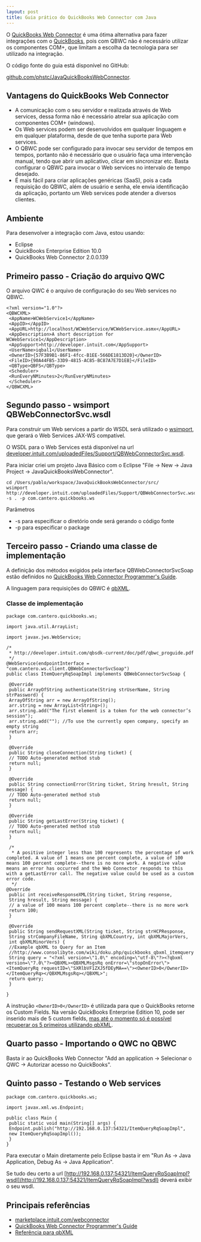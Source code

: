 ```yaml
---
layout: post
title: Guia prático do QuickBooks Web Connector com Java
---
```


O [QuickBooks Web Connector](http://marketplace.intuit.com/webconnector) é uma ótima alternativa para fazer integrações com o [QuickBooks](http://quickbooks.intuit.com), pois com QBWC não é necessário utilizar os componentes COM+, que limitam a escolha da tecnologia para ser utilizado na integração.

O código fonte do guia está disponível no GitHub:

[github.com/phstc/JavaQuickBooksWebConnector](http://github.com/phstc/JavaQuickBooksWebConnector).

## Vantagens do QuickBooks Web Connector

* A comunicação com o seu servidor e realizada através de Web services, dessa forma não é necessário atrelar sua aplicação com componentes COM+ (windows).
* Os Web services podem ser desenvolvidos em qualquer linguagem e em qualquer plataforma, desde de que tenha suporte para Web services.
* O QBWC pode ser configurado para invocar seu servidor de tempos em tempos, portanto não é necessário que o usuário faça uma intervenção manual, tendo que abrir um aplicativo, clicar em sincronizar etc. Basta configurar o QBWC para invocar o Web services no intervalo de tempo desejado.
* É mais fácil para criar aplicações genéricas (SaaS), pois a cada requisição do QBWC, além de usuário e senha, ele envia identificação da aplicação, portanto um Web services pode atender a diversos clientes.

## Ambiente

Para desenvolver a integração com Java, estou usando:

* Eclipse
* QuickBooks Enterprise Edition 10.0
* QuickBooks Web Connector 2.0.0.139

## Primeiro passo - Criação do arquivo QWC

O arquivo QWC é o arquivo de configuração do seu Web services no QBWC.

    <?xml version="1.0"?>
    <QBWCXML>
     <AppName>WCWebService1</AppName>
     <AppID></AppID>
     <AppURL>http://localhost/WCWebService/WCWebService.asmx</AppURL>
     <AppDescription>A short description for WCWebService1</AppDescription>
     <AppSupport>http://developer.intuit.com</AppSupport>
     <UserName>iqbal1</UserName>
     <OwnerID>{57F3B9B1-86F1-4fcc-B1EE-566DE1813D20}</OwnerID>
     <FileID>{90A44FB5-33D9-4815-AC85-BC87A7E7D1EB}</FileID>
     <QBType>QBFS</QBType>
     <Scheduler>
     <RunEveryNMinutes>2</RunEveryNMinutes>
     </Scheduler>
    </QBWCXML>

## Segundo passo - wsimport QBWebConnectorSvc.wsdl

Para construir um Web services a partir do WSDL será utilizado o [wsimport](http://download.oracle.com/docs/cd/E17802_01/webservices/webservices/docs/2.0/jaxws/wsimport.html), que gerará o Web Services JAX-WS compatível.

O WSDL para o Web Services está disponível na url [developer.intuit.com/uploadedFiles/Support/QBWebConnectorSvc.wsdl](http://developer.intuit.com/uploadedFiles/Support/QBWebConnectorSvc.wsdl).

Para iniciar criei um projeto Java Básico com o Eclipse "File -> New -> Java Project -> JavaQuickBooksWebConnector".

    cd /Users/pablo/workspace/JavaQuickBooksWebConnector/src/
    wsimport http://developer.intuit.com/uploadedFiles/Support/QBWebConnectorSvc.wsdl -s . -p com.cantero.quickbooks.ws

Parâmetros

* -s para especificar o diretório onde será gerando o código fonte
* -p para especificar o package

## Terceiro passo - Criando uma classe de implementação

A definição dos métodos exigidos pela interface QBWebConnectorSvcSoap estão definidos no [QuickBooks Web Connector Programmer's Guide](http://developer.intuit.com/qbsdk-current/doc/pdf/qbwc_proguide.pdf).

A linguagem para requisições do QBWC é [qbXML](http://developer.intuit.com/qbSDK-Current/Common/newOSR/index.html).

### Classe de implementação

    package com.cantero.quickbooks.ws;

    import java.util.ArrayList;

    import javax.jws.WebService;

    /*
     * http://developer.intuit.com/qbsdk-current/doc/pdf/qbwc_proguide.pdf
     */
    @WebService(endpointInterface = "com.cantero.ws.client.QBWebConnectorSvcSoap")
    public class ItemQueryRqSoapImpl implements QBWebConnectorSvcSoap {

     @Override
     public ArrayOfString authenticate(String strUserName, String strPassword) {
     ArrayOfString arr = new ArrayOfString();
     arr.string = new ArrayList<String>();
     arr.string.add("The first element is a token for the web connector’s session");
     arr.string.add(""); //To use the currently open company, specify an empty string
     return arr;
     }

     @Override
     public String closeConnection(String ticket) {
     // TODO Auto-generated method stub
     return null;
     }

     @Override
     public String connectionError(String ticket, String hresult, String message) {
     // TODO Auto-generated method stub
     return null;
     }

     @Override
     public String getLastError(String ticket) {
     // TODO Auto-generated method stub
     return null;
     }

     /*
      * A positive integer less than 100 represents the percentage of work completed. A value of 1 means one percent complete, a value of 100 means 100 percent complete--there is no more work. A negative value means an error has occurred and the Web Connector responds to this with a getLastError call. The negative value could be used as a custom error code.
      */
    @Override
     public int receiveResponseXML(String ticket, String response,
     String hresult, String message) {
     // a value of 100 means 100 percent complete--there is no more work
     return 100;
     }

     @Override
     public String sendRequestXML(String ticket, String strHCPResponse,
     String strCompanyFileName, String qbXMLCountry, int qbXMLMajorVers,
     int qbXMLMinorVers) {
     //Example qbXML to Query for an Item
     //http://www.consolibyte.com/wiki/doku.php/quickbooks_qbxml_itemquery
     String query = "<?xml version=\"1.0\" encoding=\"utf-8\"?><?qbxml version=\"7.0\"?><QBXML><QBXMLMsgsRq onError=\"stopOnError\"><ItemQueryRq requestID=\"SXRlbVF1ZXJ5fDEyMA==\"><OwnerID>0</OwnerID></ItemQueryRq></QBXMLMsgsRq></QBXML>";
     return query;
     }

    }

A instrução ```<OwnerID>0</OwnerID>``` é utilizada para que o QuickBooks retorne os Custom Fields. Na versão QuickBooks Enterprise Edition 10, pode ser inserido mais de 5 custom fields, [mas até o momento só é possível recuperar os 5 primeiros utilizando qbXML](https://idnforums.intuit.com/messageview.aspx?catid=7&amp;threadid=13998).

## Quarto passo - Importando o QWC no QBWC

Basta ir ao QuickBooks Web Connector "Add an application -> Selecionar o QWC -> Autorizar acesso no QuickBooks".

## Quinto passo - Testando o Web services

    package com.cantero.quickbooks.ws;

    import javax.xml.ws.Endpoint;

    public class Main {
     public static void main(String[] args) {
     Endpoint.publish("http://192.168.0.137:54321/ItemQueryRqSoapImpl",
     new ItemQueryRqSoapImpl());
     }
    }

Para executar o Main diretamente pelo Eclipse basta ir em "Run As -> Java Application, Debug As -> Java Application".

Se tudo deu certo a url [http://192.168.0.137:54321/ItemQueryRqSoapImpl?wsdl](http://192.168.0.137:54321/ItemQueryRqSoapImpl?wsdl) deverá exibir o seu wsdl.

## Principais referências

* [marketplace.intuit.com/webconnector](http://marketplace.intuit.com/webconnector)
* [QuickBooks Web Connector Programmer's Guide](http://developer.intuit.com/qbsdk-current/doc/pdf/qbwc_proguide.pdf)
* [Referência para qbXML](http://developer.intuit.com/qbSDK-Current/Common/newOSR/index.html)
